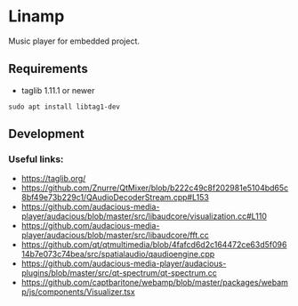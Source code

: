 # Linamp

Music player for embedded project.

## Requirements

- taglib 1.11.1 or newer

```
sudo apt install libtag1-dev
```

## Development

### Useful links:

- https://taglib.org/
- https://github.com/Znurre/QtMixer/blob/b222c49c8f202981e5104bd65c8bf49e73b229c1/QAudioDecoderStream.cpp#L153
- https://github.com/audacious-media-player/audacious/blob/master/src/libaudcore/visualization.cc#L110
- https://github.com/audacious-media-player/audacious/blob/master/src/libaudcore/fft.cc
- https://github.com/qt/qtmultimedia/blob/4fafcd6d2c164472ce63d5f09614b7e073c74bea/src/spatialaudio/qaudioengine.cpp
- https://github.com/audacious-media-player/audacious-plugins/blob/master/src/qt-spectrum/qt-spectrum.cc
- https://github.com/captbaritone/webamp/blob/master/packages/webamp/js/components/Visualizer.tsx
